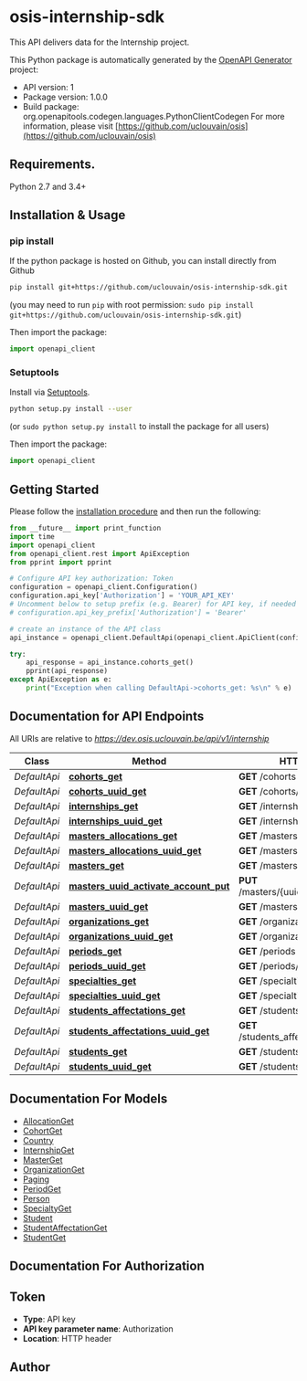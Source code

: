 # osis-internship-sdk
This API delivers data for the Internship project.

This Python package is automatically generated by the [OpenAPI Generator](https://openapi-generator.tech) project:

- API version: 1
- Package version: 1.0.0
- Build package: org.openapitools.codegen.languages.PythonClientCodegen
For more information, please visit [https://github.com/uclouvain/osis](https://github.com/uclouvain/osis)

## Requirements.

Python 2.7 and 3.4+

## Installation & Usage
### pip install

If the python package is hosted on Github, you can install directly from Github

```sh
pip install git+https://github.com/uclouvain/osis-internship-sdk.git
```
(you may need to run `pip` with root permission: `sudo pip install git+https://github.com/uclouvain/osis-internship-sdk.git`)

Then import the package:
```python
import openapi_client 
```

### Setuptools

Install via [Setuptools](http://pypi.python.org/pypi/setuptools).

```sh
python setup.py install --user
```
(or `sudo python setup.py install` to install the package for all users)

Then import the package:
```python
import openapi_client
```

## Getting Started

Please follow the [installation procedure](#installation--usage) and then run the following:

```python
from __future__ import print_function
import time
import openapi_client
from openapi_client.rest import ApiException
from pprint import pprint

# Configure API key authorization: Token
configuration = openapi_client.Configuration()
configuration.api_key['Authorization'] = 'YOUR_API_KEY'
# Uncomment below to setup prefix (e.g. Bearer) for API key, if needed
# configuration.api_key_prefix['Authorization'] = 'Bearer'

# create an instance of the API class
api_instance = openapi_client.DefaultApi(openapi_client.ApiClient(configuration))

try:
    api_response = api_instance.cohorts_get()
    pprint(api_response)
except ApiException as e:
    print("Exception when calling DefaultApi->cohorts_get: %s\n" % e)

```

## Documentation for API Endpoints

All URIs are relative to *https://dev.osis.uclouvain.be/api/v1/internship*

Class | Method | HTTP request | Description
------------ | ------------- | ------------- | -------------
*DefaultApi* | [**cohorts_get**](docs/DefaultApi.md#cohorts_get) | **GET** /cohorts | 
*DefaultApi* | [**cohorts_uuid_get**](docs/DefaultApi.md#cohorts_uuid_get) | **GET** /cohorts/{uuid} | 
*DefaultApi* | [**internships_get**](docs/DefaultApi.md#internships_get) | **GET** /internships | 
*DefaultApi* | [**internships_uuid_get**](docs/DefaultApi.md#internships_uuid_get) | **GET** /internships/{uuid} | 
*DefaultApi* | [**masters_allocations_get**](docs/DefaultApi.md#masters_allocations_get) | **GET** /masters_allocations | 
*DefaultApi* | [**masters_allocations_uuid_get**](docs/DefaultApi.md#masters_allocations_uuid_get) | **GET** /masters_allocations/{uuid} | 
*DefaultApi* | [**masters_get**](docs/DefaultApi.md#masters_get) | **GET** /masters | 
*DefaultApi* | [**masters_uuid_activate_account_put**](docs/DefaultApi.md#masters_uuid_activate_account_put) | **PUT** /masters/{uuid}/activate_account | 
*DefaultApi* | [**masters_uuid_get**](docs/DefaultApi.md#masters_uuid_get) | **GET** /masters/{uuid} | 
*DefaultApi* | [**organizations_get**](docs/DefaultApi.md#organizations_get) | **GET** /organizations | 
*DefaultApi* | [**organizations_uuid_get**](docs/DefaultApi.md#organizations_uuid_get) | **GET** /organizations/{uuid} | 
*DefaultApi* | [**periods_get**](docs/DefaultApi.md#periods_get) | **GET** /periods | 
*DefaultApi* | [**periods_uuid_get**](docs/DefaultApi.md#periods_uuid_get) | **GET** /periods/{uuid} | 
*DefaultApi* | [**specialties_get**](docs/DefaultApi.md#specialties_get) | **GET** /specialties | 
*DefaultApi* | [**specialties_uuid_get**](docs/DefaultApi.md#specialties_uuid_get) | **GET** /specialties/{uuid} | 
*DefaultApi* | [**students_affectations_get**](docs/DefaultApi.md#students_affectations_get) | **GET** /students_affectations | 
*DefaultApi* | [**students_affectations_uuid_get**](docs/DefaultApi.md#students_affectations_uuid_get) | **GET** /students_affectations/{uuid} | 
*DefaultApi* | [**students_get**](docs/DefaultApi.md#students_get) | **GET** /students | 
*DefaultApi* | [**students_uuid_get**](docs/DefaultApi.md#students_uuid_get) | **GET** /students/{uuid} | 


## Documentation For Models

 - [AllocationGet](docs/AllocationGet.md)
 - [CohortGet](docs/CohortGet.md)
 - [Country](docs/Country.md)
 - [InternshipGet](docs/InternshipGet.md)
 - [MasterGet](docs/MasterGet.md)
 - [OrganizationGet](docs/OrganizationGet.md)
 - [Paging](docs/Paging.md)
 - [PeriodGet](docs/PeriodGet.md)
 - [Person](docs/Person.md)
 - [SpecialtyGet](docs/SpecialtyGet.md)
 - [Student](docs/Student.md)
 - [StudentAffectationGet](docs/StudentAffectationGet.md)
 - [StudentGet](docs/StudentGet.md)


## Documentation For Authorization


## Token

- **Type**: API key
- **API key parameter name**: Authorization
- **Location**: HTTP header


## Author




